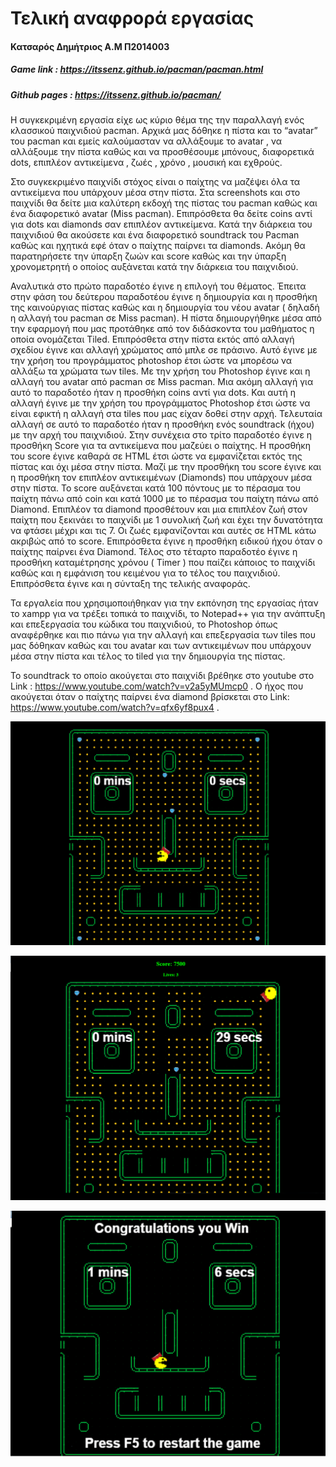 # Τελική αναφρορά εργασίας 
#### Κατσαρός Δημήτριος Α.Μ Π2014003
##### Game link : https://itssenz.github.io/pacman/pacman.html
##### Github pages : https://itssenz.github.io/pacman/

Η συγκεκριμένη εργασία είχε ως κύριο θέμα της την παραλλαγή ενός κλασσικού παιχνιδιού pacman. Αρχικά μας δόθηκε η πίστα και το “avatar” του pacman και εμείς καλούμασταν να αλλάξουμε το avatar , να αλλάξουμε την πίστα καθώς και να προσθέσουμε μπόνους, διαφορετικά dots, επιπλέον αντικείμενα , ζωές , χρόνο , μουσική και εχθρούς. 

Στο συγκεκριμένο παιχνίδι στόχος είναι ο παίχτης να μαζέψει όλα τα αντικείμενα που υπάρχουν μέσα στην πίστα. Στα screenshots και στο παιχνίδι θα δείτε μια καλύτερη εκδοχή της πίστας του pacman καθώς και ένα διαφορετικό avatar (Miss pacman). Επιπρόσθετα θα δείτε coins αντί για dots και diamonds σαν επιπλέον αντικείμενα. Κατά την διάρκεια του παιχνιδιού θα ακούσετε και ένα διαφορετικό soundtrack του Pacman καθώς και ηχητικά εφέ όταν ο παίχτης παίρνει τα diamonds. Ακόμη θα παρατηρήσετε την ύπαρξη ζωών και score καθώς και την ύπαρξη χρονομετρητή ο οποίος αυξάνεται κατά την διάρκεια του παιχνιδιού. 


Αναλυτικά στο πρώτο παραδοτέο έγινε η επιλογή του θέματος. Έπειτα στην φάση του δεύτερου παραδοτέου έγινε η δημιουργία και η προσθήκη της καινούργιας πίστας καθώς και η δημιουργία του νέου avatar ( δηλαδή η αλλαγή του pacman σε Miss pacman). Η πίστα δημιουργήθηκε μέσα από την εφαρμογή που μας προτάθηκε από τον διδάσκοντα του μαθήματος η οποία ονομάζεται Tiled. Επιπρόσθετα στην πίστα εκτός από αλλαγή σχεδίου έγινε και αλλαγή χρώματος από μπλε σε πράσινο. Αυτό έγινε με την χρήση του προγράμματος photoshop έτσι ώστε να μπορέσω να αλλάξω τα χρώματα των tiles. Με την χρήση του Photoshop έγινε και η αλλαγή του avatar από pacman σε Miss pacman. Μια ακόμη αλλαγή για αυτό το παραδοτέο ήταν η προσθήκη coins αντί για dots. Και αυτή η αλλαγή έγινε με την χρήση του προγράμματος Photoshop έτσι ώστε να είναι εφικτή η αλλαγή στα tiles που μας είχαν δοθεί στην αρχή. Τελευταία αλλαγή σε αυτό το παραδοτέο ήταν η προσθήκη ενός soundtrack (ήχου) με την αρχή του παιχνιδιού.  Στην συνέχεια στο τρίτο παραδοτέο έγινε η προσθήκη Score για τα αντικείμενα που μαζεύει ο παίχτης. Η προσθήκη του score έγινε καθαρά σε HTML έτσι ώστε να εμφανίζεται εκτός της πίστας και όχι μέσα στην πίστα. Μαζί με την προσθήκη του score έγινε και η προσθήκη τον επιπλέον αντικειμένων (Diamonds) που υπάρχουν μέσα στην πίστα. Το score αυξάνεται κατά 100 πόντους με το πέρασμα του παίχτη πάνω από coin και κατά 1000 με το πέρασμα του παίχτη πάνω από Diamond. Επιπλέον τα diamond προσθέτουν και μια επιπλέον ζωή στον παίχτη που ξεκινάει το παιχνίδι με 1 συνολική ζωή και έχει την δυνατότητα να φτάσει μέχρι και τις 7. Οι ζωές εμφανίζονται και αυτές σε HTML κάτω ακριβώς από το score. Επιπρόσθετα έγινε η προσθήκη ειδικού ήχου όταν ο παίχτης παίρνει ένα Diamond. Τέλος στο τέταρτο παραδοτέο έγινε η προσθήκη καταμέτρησης χρόνου ( Timer ) που παίζει κάποιος το παιχνίδι καθώς και η εμφάνιση του κειμένου για το τέλος του παιχνιδιού. Επιπρόσθετα έγινε και η σύνταξη της τελικής αναφοράς.

Τα εργαλεία που χρησιμοποιήθηκαν για την εκπόνηση της εργασίας ήταν το xampp για να τρέξει τοπικά το παιχνίδι, το Notepad++ για την ανάπτυξη και επεξεργασία του κώδικα του παιχνιδιού, το Photoshop όπως αναφέρθηκε και πιο πάνω για την αλλαγή και επεξεργασία των tiles που μας δόθηκαν καθώς και του avatar και των αντικειμένων που υπάρχουν μέσα στην πίστα και τέλος το tiled για την δημιουργία της πίστας. 


Το soundtrack το οποίο ακούγεται στο παιχνίδι βρέθηκε στο youtube στο Link : https://www.youtube.com/watch?v=v2a5yMUmcp0 .
Ο ήχος που ακούγεται όταν ο παίχτης παίρνει ένα diamond βρίσκεται στο Link: https://www.youtube.com/watch?v=qfx6yf8pux4 .


![Alt text](https://github.com/ItsSenz/pacman/blob/master/pacman1.png)

![Alt text](https://github.com/ItsSenz/pacman/blob/master/pacman2.png)

![Alt text](https://github.com/ItsSenz/pacman/blob/master/pacman3.png)


